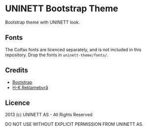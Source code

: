 UNINETT Bootstrap Theme
=======================

Bootstrap theme with UNINETT look.


## Fonts

The Colfax fonts are licenced separately, and is not included in this repository. Drop the fonts in `uninett-theme/fonts/`.


## Credits

* [Bootstrap](http://getbootstrap.com/about/)
* [H-K Reklamebyrå](http://h-k.no)


## Licence


2013 (c) UNINETT AS - All Rights Reserved

DO NOT USE WITHOUT EXPLICIT PERMISSION FROM UNINETT AS.

